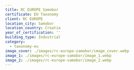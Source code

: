 ```yaml
---
title: RC EUROPE Samobor
certificate: EU Taxonomy
client: RC EUROPE
location_city: Samobor
location_country: Croatia
year_of_certification: ''
building_type: Industrial
category:
  - taxonomy-eu
image_cover: ./images/rc-europe-samobor/image_cover.webp
image_1: ./images/rc-europe-samobor/image_1.webp
image_2: ./images/rc-europe-samobor/image_2.webp
---
```

